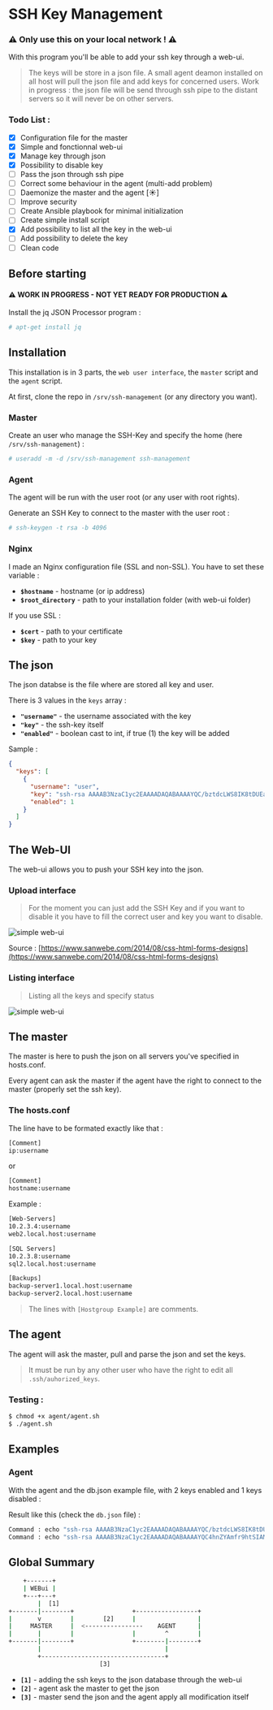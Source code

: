 # SSH Key Management

### :warning: Only use this on your local network ! :warning:

With this program you'll be able to add your ssh key through a web-ui. 

> The keys will be store in a json file.
> A small agent deamon installed on all host will pull the json file and add keys for concerned users.
> Work in progress : the json file will be send through ssh pipe to the distant servers so it will never be on other servers.

### Todo List : 
- [x] Configuration file for the master
- [x] Simple and fonctionnal web-ui
- [x] Manage key through json
- [x] Possibility to disable key
- [ ] Pass the json through ssh pipe
- [ ] Correct some behaviour in the agent (multi-add problem)
- [ ] Daemonize the master and the agent [:sunny:]
- [ ] Improve security
- [ ] Create Ansible playbook for minimal initialization
- [ ] Create simple install script
- [x] Add possibility to list all the key in the web-ui
- [ ] Add possibility to delete the key
- [ ] Clean code

## Before starting

#### :warning: WORK IN PROGRESS - NOT YET READY FOR PRODUCTION :warning:

Install the jq JSON Processor program :

```bash
# apt-get install jq
```

## Installation

This installation is in 3 parts, the `web user interface`, the `master` script and the `agent` script.

At first, clone the repo in `/srv/ssh-management` (or any directory you want).

### Master

Create an user who manage the SSH-Key and specify the home (here `/srv/ssh-management`) : 

```bash
# useradd -m -d /srv/ssh-management ssh-management
```

### Agent

The agent will be run with the user root (or any user with root rights).

Generate an SSH Key to connect to the master with the user root : 

```bash
# ssh-keygen -t rsa -b 4096
```

### Nginx

I made an Nginx configuration file (SSL and non-SSL). You have to set these variable : 

- __`$hostname`__ - hostname (or ip address)
- __`$root_directory`__ - path to your installation folder (with web-ui folder)

If you use SSL :

- __`$cert`__ - path to your certificate
- __`$key`__ - path to your key

## The json

The json databse is the file where are stored all key and user. 

There is 3 values in the `keys` array : 

- __`"username"`__ - the username associated with the key
- __`"key"`__ - the ssh-key itself
- __`"enabled"`__ - boolean cast to int, if true (1) the key will be added

Sample : 

```json
{
  "keys": [
    {
      "username": "user",
      "key": "ssh-rsa AAAAB3NzaC1yc2EAAAADAQABAAAAYQC/bztdcLWS8IK8tDUEaZRp+T/Vlohmni0f5FMs/1I4lCy8XSM96twyVXBo4ATYBFj61ET0CIGAzW81xDsOkWv3oKDlRzurU5TVc49KQEIjwv5DbpB6g2HznmM5oo8diDE= user@home",
      "enabled": 1
    }
  ]
}
```

## The Web-UI
The web-ui allows you to push your SSH key into the json. 

### Upload interface

> For the moment you can just add the SSH Key and if you want to disable it you have to fill the correct user and key you want to disable.

![simple web-ui](http://image.prntscr.com/image/534723fa7a7642cc842ee6b3f37b8ab1.png)

Source : [https://www.sanwebe.com/2014/08/css-html-forms-designs](https://www.sanwebe.com/2014/08/css-html-forms-designs)

### Listing interface

> Listing all the keys and specify status

![simple web-ui](http://i.imgur.com/HMVcNRp.png)

## The master

The master is here to push the json on all servers you've specified in hosts.conf.

Every agent can ask the master if the agent have the right to connect to the master (properly set the ssh key).

### The hosts.conf

The line have to be formated exactly like that :

```bash
[Comment]
ip:username
```

or

```bash
[Comment]
hostname:username
```
Example : 

```bash
[Web-Servers]
10.2.3.4:username
web2.local.host:username

[SQL Servers]
10.2.3.8:username
sql2.local.host:username

[Backups]
backup-server1.local.host:username
backup-server2.local.host:username
```

> The lines with `[Hostgroup Example]` are comments.

## The agent

The agent will ask the master, pull and parse the json and set the keys.

> It must be run by any other user who have the right to edit all `.ssh/auhorized_keys`.

### Testing : 

```bash
$ chmod +x agent/agent.sh
$ ./agent.sh
```

## Examples

### Agent 

With the agent and the db.json example file, with 2 keys enabled and 1 keys disabled : 

Result like this (check the `db.json` file) : 

```bash
Command : echo "ssh-rsa AAAAB3NzaC1yc2EAAAADAQABAAAAYQC/bztdcLWS8IK8tDUEaZRp+T/Vlohmni0f5FMs/1I4lCy8XSM96twyVXBo4ATYBFj61ET0CIGAzW81xDsOkWv3oKDlRzurU5TVc49KQEIjwv5DbpB6g2HznmM5oo8diDE= user@home" >> /.ssh/authorized_keys
Command : echo "ssh-rsa AAAAB3NzaC1yc2EAAAADAQABAAAAYQC4hnZYAmfr9htSIAMRc1fan6se+mLdohiTIyC+CXQ4N2JHSjqaf8Fk9MLk8Y+l4Ziapfjj8cXIMZvbC+r63f+n/3MUwu8djKnaJdi1Kek5vCCXk6zVhPg2scdhqjnH0vs= user@laptop" >> /.ssh/authorized_keys
```

## Global Summary

```bash
    +-------+
    | WEBui |
    +---+---+
        |  [1]           
+-------|--------+                +-----------------+
|       v        |        [2]     |                 |
|     MASTER     |  <----------------    AGENT      |
|       |        |                |        ^        |
+-------|--------+                +--------|--------+
        |                                  |
        +----------------------------------+
                         [3]
```

- __`[1]`__ - adding the ssh keys to the json database through the web-ui
- __`[2]`__ - agent ask the master to get the json
- __`[3]`__ - master send the json and the agent apply all modification itself